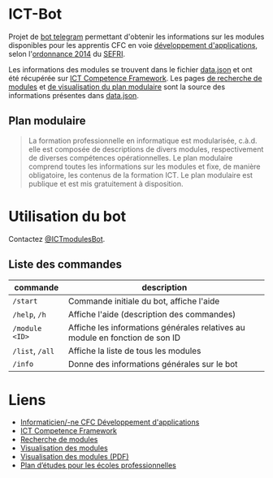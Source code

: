 # ICT-Bot

Projet de [bot telegram](https://telegram.org/blog/bot-revolution) permettant
d'obtenir les informations sur les modules disponibles pour les apprentis CFC en
voie [développement d'applications](https://www.ict-berufsbildung.ch/fr/formation-professionnelle/informaticien-ne-cfc-developpement-dapplications/),
selon l'[ordonnance 2014](https://www.ict-berufsbildung.ch/fileadmin/user_upload/02_Francais/01_formation_initiale/PDF/Bildungsverordnung_Informatiker_in_EFZ-100f-20131017TRR.pdf)
du [SEFRI](https://www.sbfi.admin.ch/sbfi/fr/home.html).

Les informations des modules se trouvent dans le fichier [data.json](./data.json)
et ont été récupérée sur [ICT Competence Framework](https://cf.ict-berufsbildung.ch/).
Les pages [de recherche de modules](https://cf.ict-berufsbildung.ch/modules.php?name=Mbk&a=20100&clang=fr) et [de visualisation du plan modulaire](https://cf.ict-berufsbildung.ch/modules.php?name=Mbk&a=20103&nvorlageid=15&nabschlussid=&clang=fr) sont la source
des informations présentes dans [data.json](./data.json).

## Plan modulaire

> La formation professionnelle en informatique est modularisée, c.à.d. elle est composée de descriptions de divers modules, respectivement de diverses compétences opérationnelles. Le plan modulaire comprend toutes les informations sur les modules et fixe, de manière obligatoire, les contenus de la formation ICT. Le plan modulaire est publique et est mis gratuitement à disposition.


# Utilisation du bot

Contactez [@ICTmodulesBot](https://t.me/ICTmodulesBot).

## Liste des commandes

| commande          | description                                                                   |
| ----------------- | ----------------------------------------------------------------------------- |
| `/start`          | Commande initiale du bot, affiche l'aide                                      |
| `/help`, `/h`     | Affiche l'aide (description des commandes)                                    |
| `/module <ID>`    | Affiche les informations générales relatives au module en fonction de son ID  |
| `/list`, `/all`   | Affiche la liste de tous les modules                                          |
| `/info`           | Donne des informations générales sur le bot                                   |


# Liens

  * [Informaticien/-ne CFC Développement d'applications](https://www.ict-berufsbildung.ch/fr/formation-professionnelle/informaticien-ne-cfc-developpement-dapplications/)
  * [ICT Competence Framework](https://cf.ict-berufsbildung.ch/)
  * [Recherche de modules](https://cf.ict-berufsbildung.ch/modules.php?name=Mbk&a=20100)
  * [Visualisation des modules](https://cf.ict-berufsbildung.ch/modules.php?name=Mbk&a=20103&nvorlageid=15&nabschlussid=)
  * [Visualisation des modules (PDF)](https://cf.ict-berufsbildung.ch/modules.php?Mbk&a=20105&nvorlageid=15)
  * [Plan d’études pour les écoles professionnelles](https://www.ict-berufsbildung.ch/fileadmin/user_upload/PlanEtudesEcole_INFO_V1.0_du_1.4.2014.pdf)

